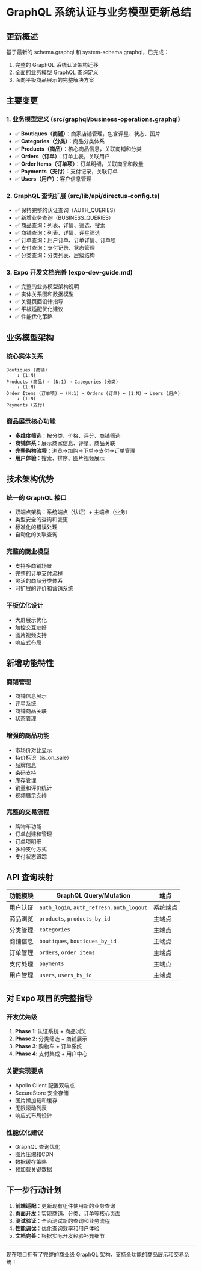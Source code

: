 # GraphQL 系统认证与业务模型更新总结

## 更新概述
基于最新的 schema.graphql 和 system-schema.graphql，已完成：
1. 完整的 GraphQL 系统认证架构迁移
2. 全面的业务模型 GraphQL 查询定义
3. 面向平板商品展示的完整解决方案

## 主要变更

### 1. 业务模型定义 (src/graphql/business-operations.graphql)
- ✅ **Boutiques（商铺）**：商家店铺管理，包含评星、状态、图片
- ✅ **Categories（分类）**：商品分类体系
- ✅ **Products（商品）**：核心商品信息，关联商铺和分类
- ✅ **Orders（订单）**：订单主表，关联用户
- ✅ **Order Items（订单项）**：订单明细，关联商品和数量
- ✅ **Payments（支付）**：支付记录，关联订单
- ✅ **Users（用户）**：客户信息管理

### 2. GraphQL 查询扩展 (src/lib/api/directus-config.ts)
- ✅ 保持完整的认证查询（AUTH_QUERIES）
- ✅ 新增业务查询（BUSINESS_QUERIES）
- ✅ 商品查询：列表、详情、筛选、搜索
- ✅ 商铺查询：列表、详情、评星筛选
- ✅ 订单查询：用户订单、订单详情、订单项
- ✅ 支付查询：支付记录、状态管理
- ✅ 分类查询：分类列表、层级结构

### 3. Expo 开发文档完善 (expo-dev-guide.md)
- ✅ 完整的业务模型架构说明
- ✅ 实体关系图和数据模型
- ✅ 关键页面设计指导
- ✅ 平板适配优化建议
- ✅ 性能优化策略

## 业务模型架构

### 核心实体关系
```
Boutiques (商铺)
    ↓ (1:N)
Products (商品) ← (N:1) → Categories (分类)
    ↓ (1:N)
Order Items (订单项) ← (N:1) → Orders (订单) ← (1:N) → Users (用户)
    ↓ (1:N)
Payments (支付)
```

### 商品展示核心功能
- **多维度筛选**：按分类、价格、评分、商铺筛选
- **商铺体系**：展示商家信息、评星、商品关联
- **完整购物流程**：浏览→加购→下单→支付→订单管理
- **用户体验**：搜索、排序、图片视频展示

## 技术架构优势

### 统一的 GraphQL 接口
- 双端点架构：系统端点（认证）+ 主端点（业务）
- 类型安全的查询和变更
- 标准化的错误处理
- 自动化的关联查询

### 完整的商业模型
- 支持多商铺场景
- 完整的订单支付流程
- 灵活的商品分类体系
- 可扩展的评价和营销系统

### 平板优化设计
- 大屏展示优化
- 触控交互友好
- 图片视频支持
- 响应式布局

## 新增功能特性

### 商铺管理
- 商铺信息展示
- 评星系统
- 商铺商品关联
- 状态管理

### 增强的商品功能
- 市场价对比显示
- 特价标识（is_on_sale）
- 品牌信息
- 条码支持
- 库存管理
- 销量和评价统计
- 视频展示支持

### 完整的交易流程
- 购物车功能
- 订单创建和管理
- 订单项明细
- 多种支付方式
- 支付状态跟踪

## API 查询映射

| 功能模块 | GraphQL Query/Mutation | 端点 |
|----------|------------------------|------|
| 用户认证 | `auth_login`, `auth_refresh`, `auth_logout` | 系统端点 |
| 商品浏览 | `products`, `products_by_id` | 主端点 |
| 分类管理 | `categories` | 主端点 |
| 商铺信息 | `boutiques`, `boutiques_by_id` | 主端点 |
| 订单管理 | `orders`, `order_items` | 主端点 |
| 支付处理 | `payments` | 主端点 |
| 用户管理 | `users`, `users_by_id` | 主端点 |

## 对 Expo 项目的完整指导

### 开发优先级
1. **Phase 1**: 认证系统 + 商品浏览
2. **Phase 2**: 分类筛选 + 商铺展示
3. **Phase 3**: 购物车 + 订单系统
4. **Phase 4**: 支付集成 + 用户中心

### 关键实现要点
- Apollo Client 配置双端点
- SecureStore 安全存储
- 图片懒加载和缓存
- 无限滚动列表
- 响应式布局设计

### 性能优化建议
- GraphQL 查询优化
- 图片压缩和CDN
- 数据缓存策略
- 预加载关键数据

## 下一步行动计划

1. **前端适配**：更新现有组件使用新的业务查询
2. **页面开发**：实现商铺、分类、订单等核心页面
3. **测试验证**：全面测试新的查询和业务流程
4. **性能调优**：优化查询效率和用户体验
5. **文档完善**：根据实际开发经验补充细节

---

现在项目拥有了完整的商业级 GraphQL 架构，支持全功能的商品展示和交易系统！
